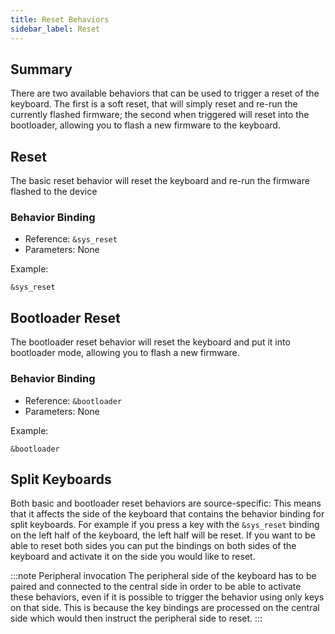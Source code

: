 ```yaml
---
title: Reset Behaviors
sidebar_label: Reset
---
```


## Summary

There are two available behaviors that can be used to trigger a reset of the keyboard.
The first is a soft reset, that will simply reset and re-run the currently flashed
firmware; the second when triggered will reset into the bootloader, allowing you to
flash a new firmware to the keyboard.

## Reset

The basic reset behavior will reset the keyboard and re-run the firmware flashed
to the device

### Behavior Binding

- Reference: `&sys_reset`
- Parameters: None

Example:

```dts
&sys_reset
```

## Bootloader Reset

The bootloader reset behavior will reset the keyboard and put it into bootloader mode, allowing
you to flash a new firmware.

### Behavior Binding

- Reference: `&bootloader`
- Parameters: None

Example:

```dts
&bootloader
```

## Split Keyboards

Both basic and bootloader reset behaviors are source-specific: This means that it affects the side of the keyboard that contains the behavior binding for split keyboards. For example if you press a key with the `&sys_reset` binding on the left half of the keyboard, the left half will be reset. If you want to be able to reset both sides you can put the bindings on both sides of the keyboard and activate it on the side you would like to reset.

:::note Peripheral invocation
The peripheral side of the keyboard has to be paired and connected to the central side in order to be able to activate these behaviors, even if it is possible to trigger the behavior using only keys on that side. This is because the key bindings are processed on the central side which would then instruct the peripheral side to reset.
:::
